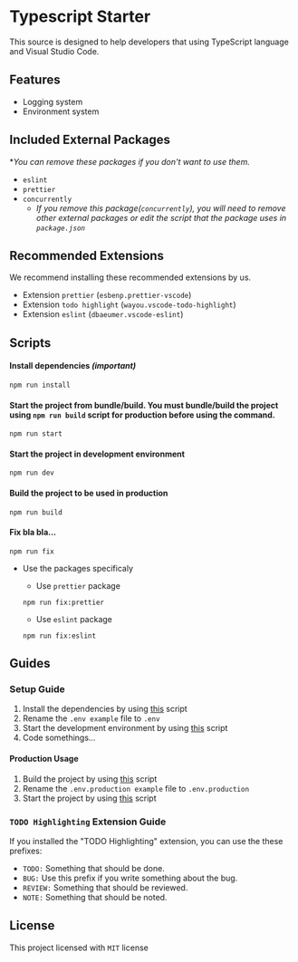 # Typescript Starter

This source is designed to help developers that using TypeScript language and Visual Studio Code.

## Features

-  Logging system
-  Environment system

## Included External Packages

\*_You can remove these packages if you don't want to use them._

-  `eslint`
-  `prettier`
-  `concurrently`
   -  _If you remove this package(`concurrently`), you will need to remove other external packages or edit the script that the package uses in `package.json`_

## Recommended Extensions

We recommend installing these recommended extensions by us.

-  Extension `prettier` (`esbenp.prettier-vscode`)
-  Extension `todo highlight` (`wayou.vscode-todo-highlight`)
-  Extension `eslint` (`dbaeumer.vscode-eslint`)

## Scripts

#### <a href="#installscript"></a> Install dependencies **_(important)_**

```
npm run install
```

#### <a href="#start"></a> Start the project from bundle/build. You must bundle/build the project using `npm run build` script for production before using the command.

```
npm run start
```

#### <a href="#startdevelopment"></a> Start the project in development environment

```
npm run dev
```

#### <a href="#build"></a> Build the project to be used in production

```
npm run build
```

#### Fix bla bla...

```
npm run fix
```

-  Use the packages specificaly

   -  Use `prettier` package

   ```
   npm run fix:prettier
   ```

   -  Use `eslint` package

   ```
   npm run fix:eslint
   ```

## Guides

### Setup Guide

1. Install the dependencies by using [this](#installscript) script
2. Rename the `.env example` file to `.env` 
3. Start the development environment by using [this](#startdevelopment) script
4. Code somethings...

#### Production Usage

1. Build the project by using [this](#build) script
2. Rename the `.env.production example` file to `.env.production` 
3. Start the project by using [this](#start) script

### `TODO Highlighting` Extension Guide

If you installed the "TODO Highlighting" extension,
you can use the these prefixes:

-  `TODO:` Something that should be done.
-  `BUG:` Use this prefix if you write something about the bug.
-  `REVIEW:` Something that should be reviewed.
-  `NOTE:` Something that should be noted.

## License

This project licensed with `MIT` license
